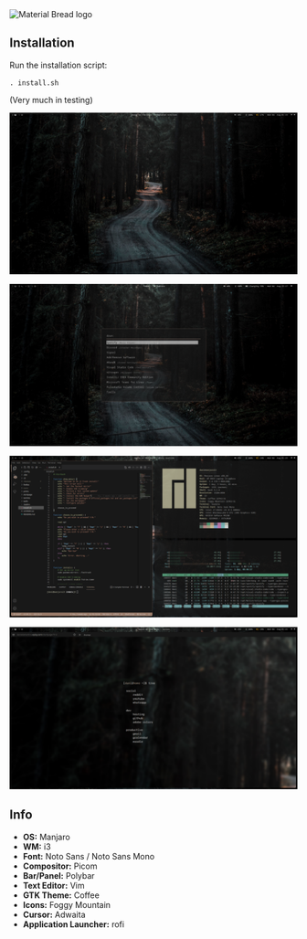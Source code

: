 <img width="200" src="https://camo.githubusercontent.com/66b25ab542ae255f3782bba56595679faa52c6214ecbec8d38e3403d2e5a3d6b/68747470733a2f2f666f7274686562616467652e636f6d2f696d616765732f6261646765732f776f726b732d6f6e2d6d792d6d616368696e652e737667" alt="Material Bread logo">

## Installation

Run the installation script: 
```
. install.sh
```
(Very much in testing)

![Clean](https://github.com/danielammartins/i3dots/blob/main/prints/desktop.png)

![Rofi](https://github.com/danielammartins/i3dots/blob/main/prints/rofi.png)

![Tilling](https://github.com/danielammartins/i3dots/blob/main/prints/tilling.png)

![Firefox](https://github.com/danielammartins/i3dots/blob/main/prints/firefox.png)

## Info

-  **OS:** Manjaro
-  **WM:** i3
-  **Font:** Noto Sans / Noto Sans Mono
-  **Compositor:** Picom
-  **Bar/Panel:** Polybar
-  **Text Editor:** Vim
-  **GTK Theme:** Coffee
-  **Icons:** Foggy Mountain
-  **Cursor:** Adwaita
-  **Application Launcher:** rofi
